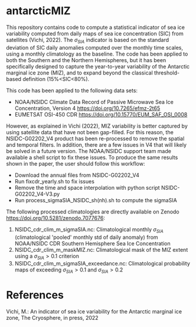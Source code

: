 # antarcticMIZ

This repository contains code to compute a statistical indicator of sea ice variability 
computed from daily maps of sea ice concentration (SIC) from satellites (Vichi, 2022). 
The $\sigma_{SIA}$ indicator is based on the standard deviation of SIC daily anomalies computed over
the monthly time scales, using a monthly climatology as the baseline.
The code has been applied to both the Southern and the Northern Hemispheres, but it has been 
specifically designed to capture the year-to-year variability of the Antarctic marginal ice zone (MIZ), 
and to expand beyond the classical threshold-based definition (15%<SIC<80%).

This code has been applied to the following data sets:
* NOAA/NSIDC Climate Data Record of Passive Microwave Sea Ice Concentration, Version 4 <https://doi.org/10.7265/efmz-2t65>
* EUMETSAT OSI-450 CDR <https://doi.org/10.15770/EUM_SAF_OSI_0008>

However, as explained in Vichi (2022), MIZ variability is better captured by using satellite data that have not been 
gap-filled. For this reason, the NSIDC-G02202\_V4 product has been re-processed to remove the spatial and temporal 
filters. In addition, there are a few issues in V4 that will likely be solved in a future version.
The NOAA/NSIDC support team made available a shell script to fix these issues.
To produce the same results shown in the paper, the user should follow this workflow:

* Download the annual files from NSIDC-G02202\_V4
* Run fixcdr\_yearly.sh to fix issues
* Remove the time and space interpolation with python script NSIDC-G02202\_V4-V3.py
* Run process\_sigmaSIA\_NSIDC\_sh(nh).sh to compute the sigmaSIA

The following processed climatologies are directly available on Zenodo <https://doi.org/10.5281/zenodo.7077676>:
1. NSIDC_cdr_clim_m_sigmaSIA.nc: Climatological monthly $\sigma_{SIA}$ (climatological 'pooled' monthly std of daily anomaly) from NOAA/NSIDC CDR Southern Hemisphere Sea Ice Concentration
2. NSIDC_cdr_clim_m_maskMIZ.nc: Climatological mask of the MIZ extent using a $\sigma_{SIA}>0.1$ criterion
3. NSIDC_cdr_clim_m_sigmaSIA_exceedance.nc: Climatological probability maps of exceeding $\sigma_{SIA}>0.1$ and $\sigma_{SIA}>0.2$

# References

Vichi, M.: An indicator of sea ice variability for the Antarctic marginal ice zone, The Cryosphere, in press, 2022
